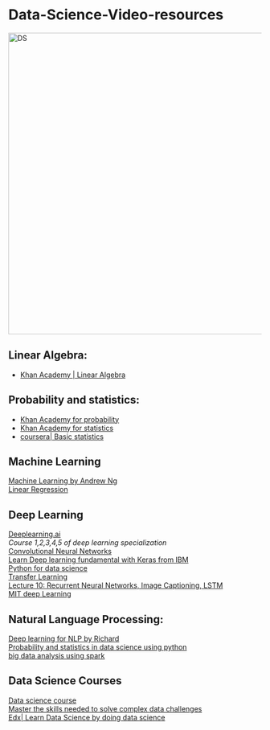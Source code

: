 # Data-Science-Video-resources
<img src="https://github.com/thepradip/Data-Science-Video-resources/blob/master/AI.png" alt="DS" width="600"/>

## Linear Algebra:
- [Khan Academy | Linear Algebra](https://www.youtube.com/playlist?list=PLFD0EB975BA0CC1E0) <br>
## Probability and statistics:
- [Khan Academy for probability](https://www.youtube.com/playlist?list=PLC58778F28211FA19) <br>
- [Khan Academy for statistics](https://www.youtube.com/watch?v=uhxtUt_-GyM&list=PL1328115D3D8A2566)<br>
- [coursera| Basic statistics](https://www.coursera.org/learn/basic-statistics)<br>

## Machine Learning <br>
[Machine Learning by Andrew Ng](https://www.youtube.com/playlist?list=PLLssT5z_DsK-h9vYZkQkYNWcItqhlRJLN)<br>
[Linear Regression](https://www.youtube.com/watch?v=zPG4NjIkCjc&list=PLF596A4043DBEAE9C)
## Deep Learning <br>
[Deeplearning.ai](https://www.youtube.com/channel/UCcIXc5mJsHVYTZR1maL5l9w)<br>
<i>Course 1,2,3,4,5 of deep learning specialization</i> <br>
[Convolutional Neural Networks](https://www.youtube.com/watch?v=LxfUGhug-iQ&list=PLkt2uSq6rBVctENoVBg1TpCC7OQi31AlC&index=8&t=0s)<br>
 [Learn Deep learning fundamental with Keras from IBM](https://www.edx.org/course/deep-learning-fundamentals-with-keras)<br>
 [Python for data science](https://www.edx.org/professional-certificate/python-data-science)<br>
 [Transfer Learning](https://www.youtube.com/watch?v=mPFq5KMxKVw&t=1s)<br>
 [Lecture 10: Recurrent Neural Networks, Image Captioning, LSTM](https://www.youtube.com/watch?v=yCC09vCHzF8&list=PLkt2uSq6rBVctENoVBg1TpCC7OQi31AlC&index=11&t=0s)<br>
[MIT deep Learning](https://www.youtube.com/playlist?list=PLrAXtmErZgOeiKm4sgNOknGvNjby9efdf) <br>
## Natural Language Processing:
 [Deep learning for NLP by Richard](https://www.youtube.com/watch?v=oGk1v1jQITw)<br>
 [Probability and statistics in data science using python](https://www.edx.org/course/probability-and-statistics-in-data-science-using-python-2)<br>
[big data analysis using spark](https://www.edx.org/course/big-data-analytics-using-spark-uc-san-diegox-dse230x)<br>

## Data Science Courses
[Data science course](https://www.edx.org/micromasters/uc-san-diegox-data-science)<br>
[Master the skills needed to solve complex data challenges](https://www.edx.org/micromasters/mitx-statistics-and-data-science)<br>
[Edx| Learn Data Science by doing data science](https://www.edx.org/micromasters/uc-san-diegox-data-science)<br>
